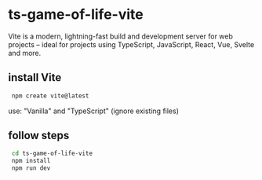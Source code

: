# ts-game-of-life-vite
Vite is a modern, lightning-fast build and development server for web projects – ideal for projects using TypeScript, JavaScript, React, Vue, Svelte and more.

## install Vite
```zsh
 npm create vite@latest
```
use: "Vanilla" and "TypeScript" (ignore existing files)

## follow steps
```zsh
 cd ts-game-of-life-vite
 npm install
 npm run dev
```